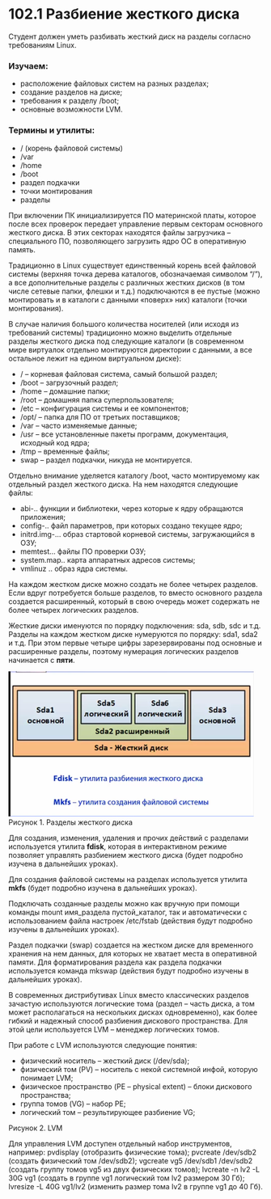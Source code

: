# 102.1 Разбиение жесткого диска

Студент должен уметь разбивать жесткий диск на разделы согласно требованиям Linux. 

### Изучаем:

- расположение файловых систем на разных разделах;
- создание разделов на диске;
- требования к разделу /boot;
- основные возможности LVM.

### Термины и утилиты:	

- / (корень файловой системы)
- /var
- /home
- /boot
- раздел подкачки
- точки монтирования
- разделы

При включении ПК инициализируется ПО материнской платы, которое после всех проверок передает управление первым секторам основного жесткого диска. В этих секторах находятся файлы загрузчика – специального ПО, позволяющего загрузить ядро ОС в оперативную память.

Традиционно в Linux существует единственный корень всей файловой системы (верхняя точка дерева каталогов, обозначаемая символом “/”), а все дополнительные разделы с различных жестких дисков (в том числе сетевые папки, флешки и т.д.) подключаются в ее пустые (можно монтировать и в каталоги с данными «поверх» них) каталоги (точки монтирования).

В случае наличия большого количества носителей (или исходя из требований системы) традиционно можно выделить отдельные разделы жесткого диска под следующие каталоги (в современном мире виртуалок отдельно монтируются директории с данными, а все остальное лежит на едином виртуальном диске):

- /   	– корневая файловая система, самый большой раздел;
- /boot 	– загрузочный раздел;
- /home 	– домашние папки;
- /root 	– домашняя папка суперпользователя;
- /etc 	– конфигурация системы и ее компонентов;
- /opt/ 	– папка для ПО от третьих поставщиков;
- /var 	– часто изменяемые данные;
- /usr 	– все установленные пакеты программ, документация, исходный код ядра;
- /tmp 	– временные файлы;
- swap 	– раздел подкачки, никуда не монтируется.

Отдельно внимание уделяется каталогу /boot, часто монтируемому как отдельный раздел жесткого диска. На нем находятся следующие файлы:

- abi-.. 	функции и библиотеки, через которые к ядру обращаются приложения;
- config-..	файл параметров, при которых создано текущее ядро;
- initrd.img-…	образ стартовой корневой системы, загружающийся в ОЗУ;
- memtest…	файлы ПО проверки ОЗУ;
- system.map..	карта аппаратных адресов системы;
- vmlinuz	..	образ ядра системы.

На каждом жестком диске можно создать не более четырех разделов. Если вдруг потребуется больше разделов, то вместо основного раздела создается расширенный, который в свою очередь может содержать не более четырех логических разделов.

Жесткие диски именуются по порядку подключения: sda, sdb, sdc и т.д.
Разделы на каждом жестком диске нумеруются по порядку: sda1, sda2 и т.д. При этом первые четыре цифры зарезервированы под основные и расширенные разделы, поэтому нумерация логических разделов начинается с **пяти**.

![](img/2-1partitions.png)  
Рисунок 1. Разделы жесткого диска

Для создания, изменения, удаления и прочих действий с разделами используется утилита **fdisk**, которая в интерактивном режиме позволяет управлять разбиением жесткого диска (будет подробно изучена в дальнейших уроках).

Для создания файловой системы на разделах используется утилита **mkfs** (будет подробно изучена в дальнейших уроках).

Подключать созданные разделы можно как вручную при помощи команды mount имя_раздела пустой_каталог, так и автоматически с использованием файла настроек /etc/fstab (действия будут подробно изучены в дальнейших уроках).

Раздел подкачки (swap) создается на жестком диске для временного хранения на нем данных, для которых не хватает места в оперативной памяти. Для форматирования раздела как раздела подкачки используется команда mkswap (действия будут подробно изучены в дальнейших уроках).

В современных дистрибутивах Linux вместо классических разделов зачастую используются логические тома (раздел – часть диска, а том может располагаться на нескольких дисках одновременно), как более гибкий и надежный способ разбиения дискового пространства. Для этой цели используется LVM – менеджер логических томов.

При работе с LVM используются следующие понятия:

- физический носитель – жесткий диск (/dev/sda);
- физический том (PV) – носитель с некой системной инфой, которую понимает LVM;
- физическое пространство (PE – physical extent) – блоки дискового пространства;
- группа томов (VG) – набор PE;
- логический том – результирующее разбиение VG;



Рисунок 2. LVM

Для управления LVM доступен отдельный набор инструментов, например:
pvdisplay			(отобразить физические тома);
pvcreate /dev/sdb2	(создать физический том /dev/sdb2);
vgcreate vg5 /dev/sdb1 /dev/sdb2   (создать группу томов vg5 из двух физических томов);
lvcreate -n lv2 -L 30G vg1	(создать в группе vg1 логический том lv2 размером 30 Гб);
lvresize -L 40G vg1/lv2	(изменить размер тома lv2 в группе vg1 до 40 Гб).






